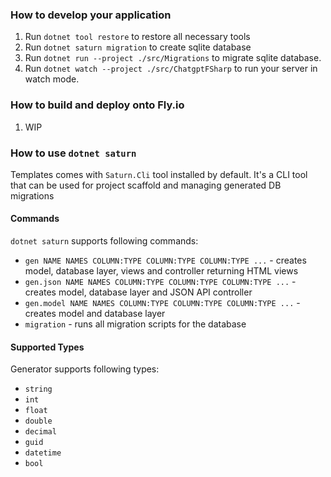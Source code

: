 ### How to develop your application

1. Run `dotnet tool restore` to restore all necessary tools
2. Run `dotnet saturn migration` to create sqlite database
3. Run `dotnet run --project ./src/Migrations` to migrate sqlite database.
4. Run `dotnet watch --project ./src/ChatgptFSharp` to run your server in watch mode. 

### How to build and deploy onto Fly.io

1. WIP

### How to use `dotnet saturn`

Templates comes with `Saturn.Cli` tool installed by default. It's a CLI tool that can be used for project scaffold and managing generated DB migrations

#### Commands

`dotnet saturn` supports following commands:

* `gen NAME NAMES COLUMN:TYPE COLUMN:TYPE COLUMN:TYPE ...` - creates model, database layer, views and controller returning HTML views
* `gen.json NAME NAMES COLUMN:TYPE COLUMN:TYPE COLUMN:TYPE ...` - creates model, database layer and JSON API controller
* `gen.model NAME NAMES COLUMN:TYPE COLUMN:TYPE COLUMN:TYPE ...` - creates model and database layer
* `migration` - runs all migration scripts for the database

#### Supported Types

Generator supports following types:

* `string`
* `int`
* `float`
* `double`
* `decimal`
* `guid`
* `datetime`
* `bool`
